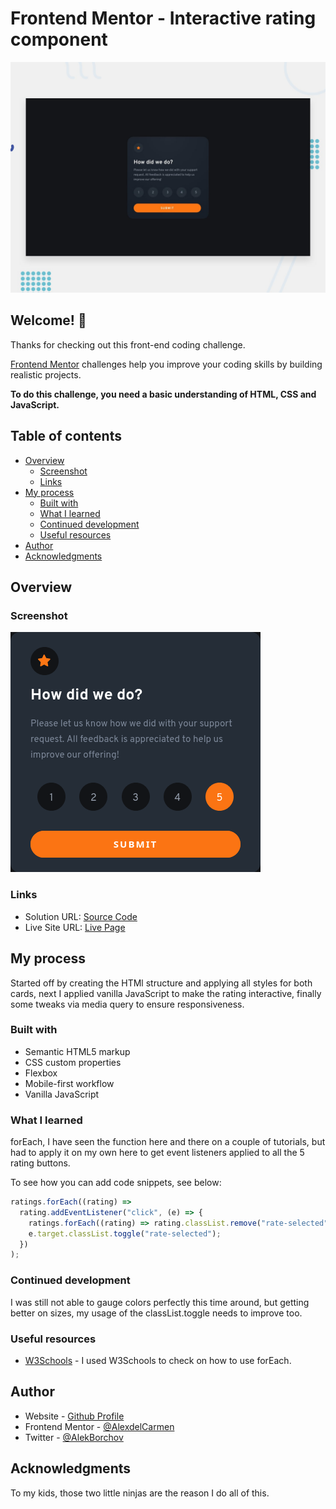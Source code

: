 # Frontend Mentor - Interactive rating component

![Design preview for the Interactive rating component coding challenge](./design/desktop-preview.jpg)

## Welcome! 👋

Thanks for checking out this front-end coding challenge.

[Frontend Mentor](https://www.frontendmentor.io) challenges help you improve your coding skills by building realistic projects.

**To do this challenge, you need a basic understanding of HTML, CSS and JavaScript.**

## Table of contents

- [Overview](#overview)
  - [Screenshot](#screenshot)
  - [Links](#links)
- [My process](#my-process)
  - [Built with](#built-with)
  - [What I learned](#what-i-learned)
  - [Continued development](#continued-development)
  - [Useful resources](#useful-resources)
- [Author](#author)
- [Acknowledgments](#acknowledgments)


## Overview

### Screenshot

![](./images/screenshot.png)



### Links

- Solution URL: [Source Code](https://github.com/AlexdelCarmen/interactive-rating)
- Live Site URL: [Live Page](https://alexdelcarmen.github.io/interactive-rating/)

## My process

Started off by creating the HTMl structure and applying all styles for both cards, next I applied vanilla JavaScript to make the rating interactive, finally some tweaks via media query to ensure responsiveness. 

### Built with

- Semantic HTML5 markup
- CSS custom properties
- Flexbox
- Mobile-first workflow
- Vanilla JavaScript

### What I learned

forEach, I have seen the function here and there on a couple of tutorials, but had to apply it on my own here to get event listeners applied to all the 5 rating buttons. 

To see how you can add code snippets, see below:

```js
ratings.forEach((rating) =>
  rating.addEventListener("click", (e) => {
    ratings.forEach((rating) => rating.classList.remove("rate-selected"));
    e.target.classList.toggle("rate-selected");
  })
);

```

### Continued development

I was still not able to gauge colors perfectly this time around, but getting better on sizes, my usage of the classList.toggle needs to improve too. 

### Useful resources

- [W3Schools](https://www.w3schools.com/) - I used W3Schools to check on how to use forEach. 

## Author

- Website - [Github Profile](https://github.com/AlexdelCarmen)
- Frontend Mentor - [@AlexdelCarmen](https://www.frontendmentor.io/profile/AlexdelCarmen)
- Twitter - [@AlekBorchov](https://twitter.com/AlekBorchov)

## Acknowledgments

To my kids, those two little ninjas are the reason I do all of this. 

